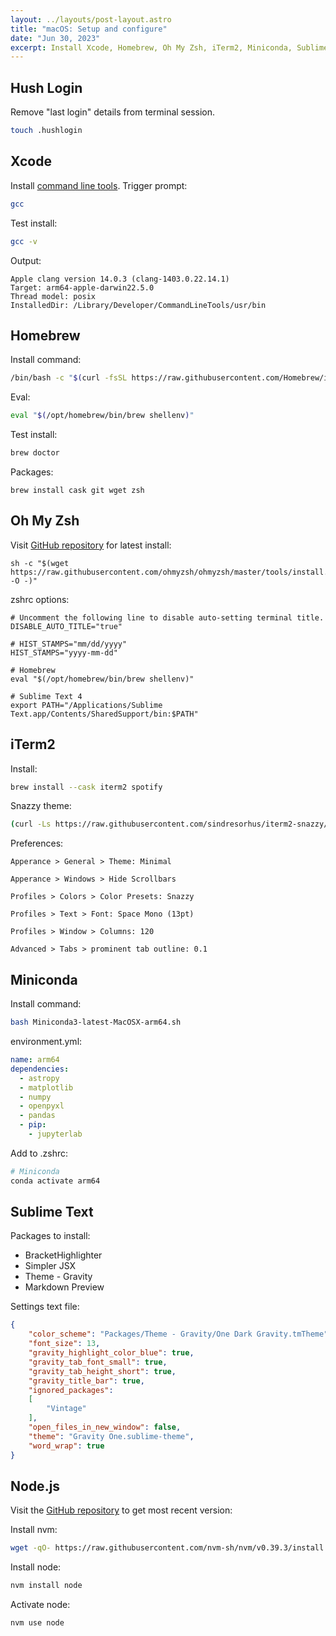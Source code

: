```yaml
---
layout: ../layouts/post-layout.astro
title: "macOS: Setup and configure"
date: "Jun 30, 2023"
excerpt: Install Xcode, Homebrew, Oh My Zsh, iTerm2, Miniconda, Sublime Text, and Node.js.
---
```


## Hush Login
Remove "last login" details from terminal session.
```zsh
touch .hushlogin
```

## Xcode
Install [command line tools](https://developer.apple.com/xcode/). Trigger prompt:
```zsh
gcc
```
Test install:
```zsh
gcc -v
```
Output:
```
Apple clang version 14.0.3 (clang-1403.0.22.14.1)
Target: arm64-apple-darwin22.5.0
Thread model: posix
InstalledDir: /Library/Developer/CommandLineTools/usr/bin
```

## Homebrew

Install command:
```zsh
/bin/bash -c "$(curl -fsSL https://raw.githubusercontent.com/Homebrew/install/HEAD/install.sh)"
```
Eval:
```zsh
eval "$(/opt/homebrew/bin/brew shellenv)"
```
Test install:
```zsh
brew doctor
```
Packages:
```shell
brew install cask git wget zsh
```

## Oh My Zsh

Visit [GitHub repository](https://github.com/ohmyzsh/ohmyzsh) for latest install:
```shell
sh -c "$(wget https://raw.githubusercontent.com/ohmyzsh/ohmyzsh/master/tools/install.sh -O -)"
```
zshrc options:
```shell
# Uncomment the following line to disable auto-setting terminal title.
DISABLE_AUTO_TITLE="true"

# HIST_STAMPS="mm/dd/yyyy"
HIST_STAMPS="yyyy-mm-dd"

# Homebrew
eval "$(/opt/homebrew/bin/brew shellenv)"

# Sublime Text 4
export PATH="/Applications/Sublime Text.app/Contents/SharedSupport/bin:$PATH"
```

## iTerm2

Install:
```zsh
brew install --cask iterm2 spotify
```
Snazzy theme:
```zsh
(curl -Ls https://raw.githubusercontent.com/sindresorhus/iterm2-snazzy/main/Snazzy.itermcolors > /tmp/Snazzy.itermcolors && open /tmp/Snazzy.itermcolors)
```
Preferences:
```
Apperance > General > Theme: Minimal

Apperance > Windows > Hide Scrollbars

Profiles > Colors > Color Presets: Snazzy

Profiles > Text > Font: Space Mono (13pt)

Profiles > Window > Columns: 120

Advanced > Tabs > prominent tab outline: 0.1
```

## Miniconda

Install command:
```zsh
bash Miniconda3-latest-MacOSX-arm64.sh
```
environment.yml:
```yml
name: arm64
dependencies:
  - astropy
  - matplotlib
  - numpy
  - openpyxl
  - pandas
  - pip:
    - jupyterlab
```
Add to .zshrc:
```sh
# Miniconda
conda activate arm64
```

## Sublime Text
Packages to install:
- BracketHighlighter
- Simpler JSX
- Theme - Gravity
- Markdown Preview

Settings text file:
```json
{
	"color_scheme": "Packages/Theme - Gravity/One Dark Gravity.tmTheme",
	"font_size": 13,
	"gravity_highlight_color_blue": true,
	"gravity_tab_font_small": true,
	"gravity_tab_height_short": true,
	"gravity_title_bar": true,
	"ignored_packages":
	[
		"Vintage"
	],
	"open_files_in_new_window": false,
	"theme": "Gravity One.sublime-theme",
	"word_wrap": true
}
```

## Node.js

Visit the [GitHub repository](https://github.com/nvm-sh/nvm) to get most recent version:

Install nvm:
```zsh
wget -qO- https://raw.githubusercontent.com/nvm-sh/nvm/v0.39.3/install.sh | bash
```
Install node:
```zsh
nvm install node
```
Activate node:
```zsh
nvm use node
```